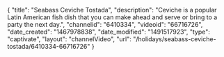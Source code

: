 {
    "title": "Seabass Ceviche Tostada",
    "description": "Ceviche is a popular Latin American fish dish that you can make ahead and serve or bring to a party the next day.",
    "channelid": "6410334",
    "videoid": "66716726",
    "date_created": "1467978838",
    "date_modified": "1491517923",
    "type": "captivate",
    "layout": "channelVideo",
    "url": "\/holidays\/seabass-ceviche-tostada\/6410334-66716726"
}